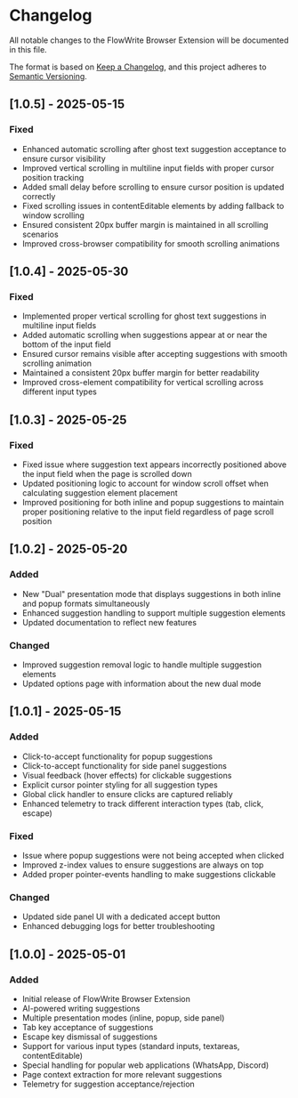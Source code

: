 # Changelog

All notable changes to the FlowWrite Browser Extension will be documented in this file.

The format is based on [Keep a Changelog](https://keepachangelog.com/en/1.0.0/),
and this project adheres to [Semantic Versioning](https://semver.org/spec/v2.0.0.html).

## [1.0.5] - 2025-05-15

### Fixed

-   Enhanced automatic scrolling after ghost text suggestion acceptance to ensure cursor visibility
-   Improved vertical scrolling in multiline input fields with proper cursor position tracking
-   Added small delay before scrolling to ensure cursor position is updated correctly
-   Fixed scrolling issues in contentEditable elements by adding fallback to window scrolling
-   Ensured consistent 20px buffer margin is maintained in all scrolling scenarios
-   Improved cross-browser compatibility for smooth scrolling animations

## [1.0.4] - 2025-05-30

### Fixed

-   Implemented proper vertical scrolling for ghost text suggestions in multiline input fields
-   Added automatic scrolling when suggestions appear at or near the bottom of the input field
-   Ensured cursor remains visible after accepting suggestions with smooth scrolling animation
-   Maintained a consistent 20px buffer margin for better readability
-   Improved cross-element compatibility for vertical scrolling across different input types

## [1.0.3] - 2025-05-25

### Fixed

-   Fixed issue where suggestion text appears incorrectly positioned above the input field when the page is scrolled down
-   Updated positioning logic to account for window scroll offset when calculating suggestion element placement
-   Improved positioning for both inline and popup suggestions to maintain proper positioning relative to the input field regardless of page scroll position

## [1.0.2] - 2025-05-20

### Added

-   New "Dual" presentation mode that displays suggestions in both inline and popup formats simultaneously
-   Enhanced suggestion handling to support multiple suggestion elements
-   Updated documentation to reflect new features

### Changed

-   Improved suggestion removal logic to handle multiple suggestion elements
-   Updated options page with information about the new dual mode

## [1.0.1] - 2025-05-15

### Added

-   Click-to-accept functionality for popup suggestions
-   Click-to-accept functionality for side panel suggestions
-   Visual feedback (hover effects) for clickable suggestions
-   Explicit cursor pointer styling for all suggestion types
-   Global click handler to ensure clicks are captured reliably
-   Enhanced telemetry to track different interaction types (tab, click, escape)

### Fixed

-   Issue where popup suggestions were not being accepted when clicked
-   Improved z-index values to ensure suggestions are always on top
-   Added proper pointer-events handling to make suggestions clickable

### Changed

-   Updated side panel UI with a dedicated accept button
-   Enhanced debugging logs for better troubleshooting

## [1.0.0] - 2025-05-01

### Added

-   Initial release of FlowWrite Browser Extension
-   AI-powered writing suggestions
-   Multiple presentation modes (inline, popup, side panel)
-   Tab key acceptance of suggestions
-   Escape key dismissal of suggestions
-   Support for various input types (standard inputs, textareas, contentEditable)
-   Special handling for popular web applications (WhatsApp, Discord)
-   Page context extraction for more relevant suggestions
-   Telemetry for suggestion acceptance/rejection
